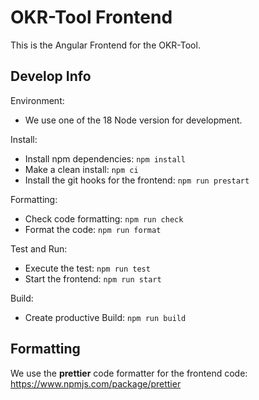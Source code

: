 # OKR-Tool Frontend

This is the Angular Frontend for the OKR-Tool.

## Develop Info

Environment:

- We use one of the 18 Node version for development.

Install:

- Install npm dependencies: `npm install`
- Make a clean install: `npm ci`
- Install the git hooks for the frontend: `npm run prestart`

Formatting:

- Check code formatting: `npm run check`
- Format the code: `npm run format`

Test and Run:

- Execute the test: `npm run test`
- Start the frontend: `npm run start`

Build:

- Create productive Build: `npm run build`

## Formatting

We use the **prettier** code formatter for the frontend code:
https://www.npmjs.com/package/prettier
